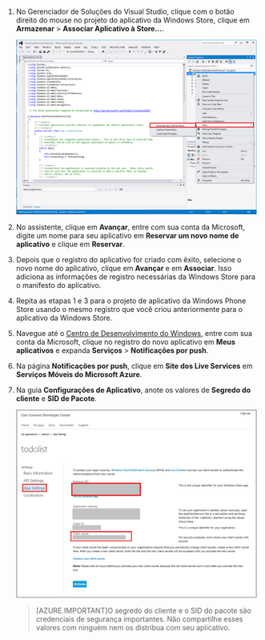 
1. No Gerenciador de Soluções do Visual Studio, clique com o botão direito do mouse no projeto do aplicativo da Windows Store, clique em **Armazenar** > **Associar Aplicativo à Store...**. 

    ![Associar aplicativo com a Windows Store](./media/app-service-mobile-register-wns/notification-hub-associate-win8-app.png)
    
2. No assistente, clique em **Avançar**, entre com sua conta da Microsoft, digite um nome para seu aplicativo em **Reservar um novo nome de aplicativo** e clique em **Reservar**.

3. Depois que o registro do aplicativo for criado com êxito, selecione o novo nome do aplicativo, clique em **Avançar** e em **Associar**. Isso adiciona as informações de registro necessárias da Windows Store para o manifesto do aplicativo.

7. Repita as etapas 1 e 3 para o projeto de aplicativo da Windows Phone Store usando o mesmo registro que você criou anteriormente para o aplicativo da Windows Store.

7. Navegue até o [Centro de Desenvolvimento do Windows](https://dev.windows.com/pt-BR/overview), entre com sua conta da Microsoft, clique no registro do novo aplicativo em **Meus aplicativos** e expanda **Serviços** > **Notificações por push**.

8. Na página **Notificações por push**, clique em **Site dos Live Services** em **Serviços Móveis do Microsoft Azure**.

9. Na guia **Configurações de Aplicativo**, anote os valores de **Segredo do cliente** e **SID de Pacote**.

    ![Configuração do aplicativo no centro do desenvolvedor](./media/app-service-mobile-register-wns/mobile-services-win8-app-push-auth.png)

    > [AZURE.IMPORTANT]O segredo do cliente e o SID do pacote são credenciais de segurança importantes. Não compartilhe esses valores com ninguém nem os distribua com seu aplicativo.

<!---HONumber=AcomDC_1203_2015-->